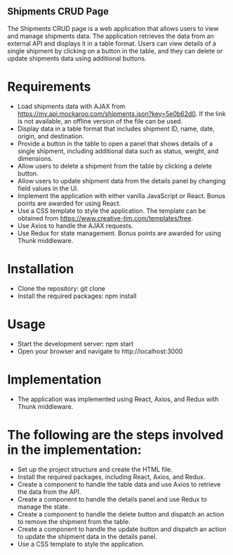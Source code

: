 ## Shipments CRUD Page
The Shipments CRUD page is a web application that allows users to view and manage shipments data. 
The application retrieves the data from an external API and displays it in a table format. 
Users can view details of a single shipment by clicking on a button in the table, and they can delete or update shipments data using additional buttons.

# Requirements
- Load shipments data with AJAX from https://my.api.mockaroo.com/shipments.json?key=5e0b62d0. If the link is not available, an offline version of the file can be used.
- Display data in a table format that includes shipment ID, name, date, origin, and destination.
- Provide a button in the table to open a panel that shows details of a single shipment, including additional data such as status, weight, and dimensions.
- Allow users to delete a shipment from the table by clicking a delete button.
- Allow users to update shipment data from the details panel by changing field values in the UI.
- Implement the application with either vanilla JavaScript or React. Bonus points are awarded for using React.
- Use a CSS template to style the application. The template can be obtained from https://www.creative-tim.com/templates/free.
- Use Axios to handle the AJAX requests.
- Use Redux for state management. Bonus points are awarded for using Thunk middleware.
# Installation
- Clone the repository: git clone 
- Install the required packages: npm install
# Usage
- Start the development server: npm start
- Open your browser and navigate to http://localhost:3000
# Implementation
- The application was implemented using React, Axios, and Redux with Thunk middleware. 

# The following are the steps involved in the implementation:
- Set up the project structure and create the HTML file.
- Install the required packages, including React, Axios, and Redux.
- Create a component to handle the table data and use Axios to retrieve the data from the API.
- Create a component to handle the details panel and use Redux to manage the state.
- Create a component to handle the delete button and dispatch an action to remove the shipment from the table.
- Create a component to handle the update button and dispatch an action to update the shipment data in the details panel.
- Use a CSS template to style the application.
